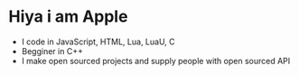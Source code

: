 # Hiya i am Apple
- I code in JavaScript, HTML, Lua, LuaU, C
- Begginer in C++
- I make open sourced projects and supply people with open sourced API
